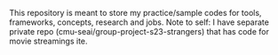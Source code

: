 This repository is meant to store my practice/sample codes for tools, frameworks, concepts, research and jobs.
Note to self: I have separate private repo (cmu-seai/group-project-s23-strangers) that has code for movie streamings ite.
